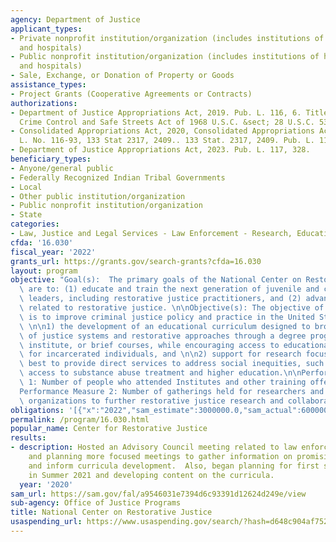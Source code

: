 ```yaml
---
agency: Department of Justice
applicant_types:
- Private nonprofit institution/organization (includes institutions of higher education
  and hospitals)
- Public nonprofit institution/organization (includes institutions of higher education
  and hospitals)
- Sale, Exchange, or Donation of Property or Goods
assistance_types:
- Project Grants (Cooperative Agreements or Contracts)
authorizations:
- Department of Justice Appropriations Act, 2019. Pub. L. 116, 6. Title I of the Omnibus
  Crime Control and Safe Streets Act of 1968 U.S.C. &sect; 28 U.S.C. 530 C.
- Consolidated Appropriations Act, 2020, Consolidated Appropriations Act, 2020, Pub.
  L. No. 116-93, 133 Stat 2317, 2409.. 133 Stat. 2317, 2409. Pub. L. 116, 93.
- Department of Justice Appropriations Act, 2023. Pub. L. 117, 328.
beneficiary_types:
- Anyone/general public
- Federally Recognized Indian Tribal Governments
- Local
- Other public institution/organization
- Public nonprofit institution/organization
- State
categories:
- Law, Justice and Legal Services - Law Enforcement - Research, Education, Training
cfda: '16.030'
fiscal_year: '2022'
grants_url: https://grants.gov/search-grants?cfda=16.030
layout: program
objective: "Goal(s):  The primary goals of the National Center on Restorative Justice\
  \ are to: (1) educate and train the next generation of juvenile and criminal justice\
  \ leaders, including restorative justice practitioners, and (2) advance research\
  \ related to restorative justice. \n\nObjective(s): The objective of this program\
  \ is to improve criminal justice policy and practice in the United States through:\
  \ \n\n1) the development of an educational curriculum designed to broaden the understanding\
  \ of justice systems and restorative approaches through a degree program, a summer-term\
  \ institute, or brief courses, while encouraging access to educational opportunities\
  \ for incarcerated individuals, and \n\n2) support for research focusing on how\
  \ best to provide direct services to address social inequities, such as simultaneous\
  \ access to substance abuse treatment and higher education.\n\nPerformance Measure\
  \ 1: Number of people who attended Institutes and other training offerings; and,\n\
  Performance Measure 2: Number of gatherings held for researchers and community-based\
  \ organizations to further restorative justice research and collaboration."
obligations: '[{"x":"2022","sam_estimate":3000000.0,"sam_actual":6000000.0,"usa_spending_actual":3000000.0},{"x":"2023","sam_estimate":3000000.0,"sam_actual":0.0,"usa_spending_actual":2965000.0},{"x":"2024","sam_estimate":3000000.0,"sam_actual":0.0,"usa_spending_actual":0.0}]'
permalink: /program/16.030.html
popular_name: Center for Restorative Justice
results:
- description: Hosted an Advisory Council meeting related to law enforcement RJ strategies
    and planning more focused meetings to gather information on promising practices
    and inform curricula development.  Also, began planning for first summer institute
    in Summer 2021 and developing content on the curricula.
  year: '2020'
sam_url: https://sam.gov/fal/a9546031e7394d6c93391d12624d249e/view
sub-agency: Office of Justice Programs
title: National Center on Restorative Justice
usaspending_url: https://www.usaspending.gov/search/?hash=d648c904af752075b779e979c7305a62
---
```

